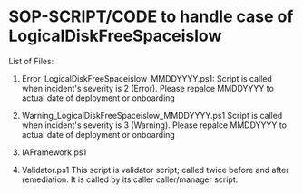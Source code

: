 # SOP-SCRIPT/CODE to handle case of LogicalDiskFreeSpaceislow
List of Files:

1. Error_LogicalDiskFreeSpaceislow_MMDDYYYY.ps1:
    Script is called when incident's severity is 2 (Error).
    Please repalce MMDDYYYY to actual date of deployment or onboarding
    
2. Warning_LogicalDiskFreeSpaceislow_MMDDYYYY.ps1
    Script is called when incident's severity is 3 (Warning).
    Please repalce MMDDYYYY to actual date of deployment or onboarding

3. IAFramework.ps1
    
4. Validator.ps1
    This script is validator script; called twice before and after remediation.
    It is called by its caller caller/manager script.
    
